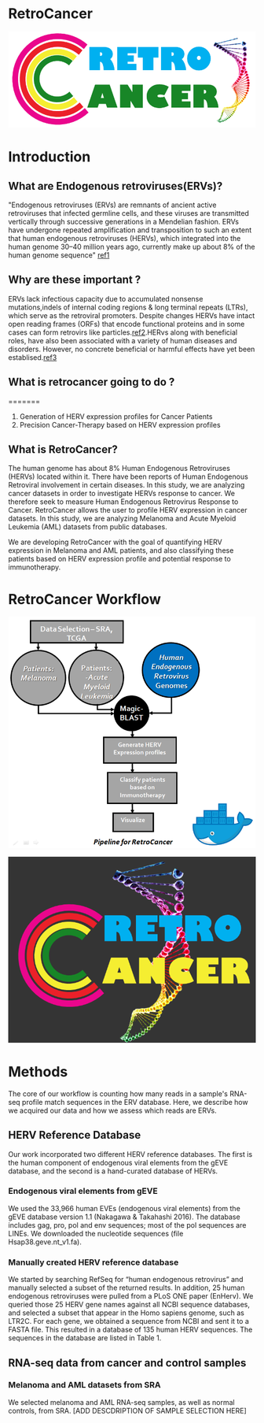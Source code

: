 # RetroCancer

![retrocancer](retrologo.png)

# Introduction

## What are Endogenous retroviruses(ERVs)?
"Endogenous retroviruses (ERVs) are remnants of ancient active retroviruses that infected germline cells, and these viruses are transmitted vertically through successive generations in a Mendelian fashion. ERVs have undergone repeated amplification and transposition to such an extent that human endogenous retroviruses (HERVs), which integrated into the human genome 30–40 million years ago, currently make up about 8% of the human genome sequence" [ref1](https://retrovirology.biomedcentral.com/articles/10.1186/1742-4690-8-90)

## Why are these important ?
ERVs lack infectious capacity due to accumulated nonsense mutations,indels of internal coding regions & long terminal repeats (LTRs), which serve as the retroviral promoters. Despite changes HERVs have intact open reading frames (ORFs) that encode functional proteins and in some cases can form retrovirs like particles.[ref2](https://retrovirology.biomedcentral.com/articles/10.1186/1742-4690-8-90).HERvs along with beneficial roles, have also been associated with a variety of human diseases and disorders. However, no concrete beneficial or harmful effects have yet been establised.[ref3](https://www.nature.com/articles/srep41960)   

## What is retrocancer going to do ?

=======
1. Generation of HERV expression profiles for Cancer Patients
2. Precision Cancer-Therapy based on HERV expression profiles

## What is RetroCancer?
The human genome has about 8% Human Endogenous Retroviruses (HERVs) located within it. There have been reports of Human Endogenous Retroviral involvement in certain diseases. In this study, we are analyzing cancer datasets in order to investigate HERVs response to cancer. We therefore seek to measure Human Endogenous Retrovirus Response to Cancer. RetroCancer allows the user to profile HERV expression in cancer datasets. In this study, we are analyzing Melanoma and Acute Myeloid Leukemia (AML) datasets from public databases.

We are developing RetroCancer with the goal of quantifying HERV expression in Melanoma and AML patients, and also classifying these patients based on HERV expression profile and potential response to immunotherapy.

# RetroCancer Workflow
![Logo](workflow1.png)

![Logo](retrologo.tif)

# Methods

The core of our workflow is counting how many reads in a sample's
RNA-seq profile match sequences in the ERV database. Here, we describe
how we acquired our data and how we assess which reads are ERVs.

## HERV Reference Database

Our work incorporated two different HERV reference databases. The
first is the human component of endogenous viral elements from the
gEVE database, and the second is a hand-curated database of HERVs.

### Endogenous viral elements from gEVE
We used the 33,966 human EVEs (endogenous viral elements) from the
gEVE database version 1.1 (Nakagawa & Takahashi 2016). The
database includes gag, pro, pol and env sequences; most of the pol
sequences are LINEs. We downloaded the nucleotide sequences (file
Hsap38.geve.nt_v1.fa).

### Manually created HERV reference database

We started by searching RefSeq for “human endogenous retrovirus”
and manually selected a subset of the returned results. In
addition, 25 human endogenous retroviruses were pulled from a PLoS
ONE paper (EnHerv). We queried those 25 HERV gene names against
all NCBI sequence databases, and selected a subset that appear in
the Homo sapiens genome, such as LTR2C. For each gene, we obtained
a sequence from NCBI and sent it to a FASTA file. This resulted in
a database of 135 human HERV sequences. The sequences in the
database are listed in Table 1.

## RNA-seq data from cancer and control samples

### Melanoma and AML datasets from SRA

We selected melanoma and AML RNA-seq samples, as well as normal
controls, from SRA. [ADD DESCDRIPTION OF SAMPLE SELECTION HERE]




